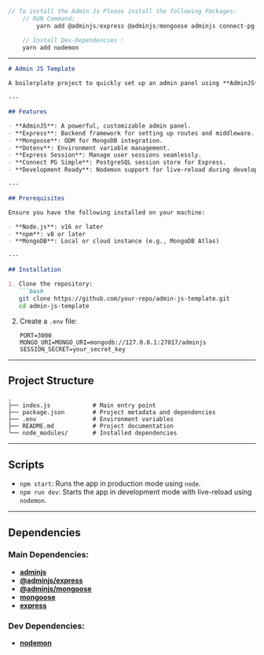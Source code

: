 ```javascript
// To install the Admin Js Please install the following Packages:
    // RUN Command:
        yarn add @adminjs/express @adminjs/mongoose adminjs connect-pg-simple express express-formidable express-session mongoose tslib

    // Install Dev-Dependencies :
    yarn add nodemon
```
---
```markdown
# Admin JS Template

A boilerplate project to quickly set up an admin panel using **AdminJS**, **Express**, and **Mongoose**. This template is designed to simplify integration with popular tools and provide a starting point for custom admin dashboards.

---

## Features

- **AdminJS**: A powerful, customizable admin panel.
- **Express**: Backend framework for setting up routes and middleware.
- **Mongoose**: ODM for MongoDB integration.
- **Dotenv**: Environment variable management.
- **Express Session**: Manage user sessions seamlessly.
- **Connect PG Simple**: PostgreSQL session store for Express.
- **Development Ready**: Nodemon support for live-reload during development.

---

## Prerequisites

Ensure you have the following installed on your machine:

- **Node.js**: v16 or later
- **npm**: v8 or later
- **MongoDB**: Local or cloud instance (e.g., MongoDB Atlas)

---

## Installation

1. Clone the repository:
   ```bash
   git clone https://github.com/your-repo/admin-js-template.git
   cd admin-js-template
   ```

2. Create a `.env` file:
   ```plaintext
   PORT=3000
   MONGO_URI=MONGO_URI=mongodb://127.0.0.1:27017/adminjs
   SESSION_SECRET=your_secret_key
   ```



---

## Project Structure

```plaintext
.
├── index.js            # Main entry point
├── package.json        # Project metadata and dependencies
├── .env                # Environment variables
├── README.md           # Project documentation
└── node_modules/       # Installed dependencies
```

---

## Scripts

- `npm start`: Runs the app in production mode using `node`.
- `npm run dev`: Starts the app in development mode with live-reload using `nodemon`.

---

## Dependencies

### Main Dependencies:
- **[adminjs](https://adminjs.co/)**
- **[@adminjs/express](https://www.npmjs.com/package/@adminjs/express)**
- **[@adminjs/mongoose](https://www.npmjs.com/package/@adminjs/mongoose)**
- **[mongoose](https://mongoosejs.com/)**
- **[express](https://expressjs.com/)**

### Dev Dependencies:
- **[nodemon](https://www.npmjs.com/package/nodemon)**

